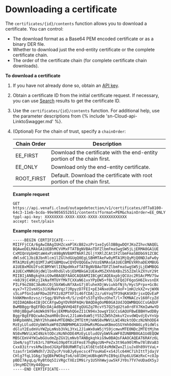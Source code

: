 # Downloading a certificate

The `certificates/{id}/contents` function allows you to download a certificate.
You can control:

* The download format as a Base64 PEM encoded certificate or as a binary DER
  file. 
* Whether to download just the end-entity certificate or the complete
  certificate chain.
* The order of the certificate chain (for complete certificate chain downloads).

**To download a certificate**

1. If you have not already done so, obtain an [API key](obtaining-api-key.md).

1. Obtain a certificate ID from the initial certificate request. If necessary,
   you can use [Search](searching-for-certificates.md) results to get the certificate
   ID.

1. Use the `certificates/{id}/contents` function. For additional help, use the
   parameter descriptions from {% include 'sn-Cloud-api-LinktoSwagger.md' %}. 

1. (Optional) For the chain of trust, specify a `chainOrder`: 

    | Chain Order | Description |
    | ----------- | ----------- |
    | EE_FIRST | Download the certificate with the end-entity portion of the chain first. |
    | EE_ONLY | Download only the end-entity certificate. |
    | ROOT_FIRST | Default. Download the certificate with root portion of the chain first. |

    **Example request**
    ```
    GET https://api.venafi.cloud/outagedetection/v1/certificates/df7a8100-64c3-11eb-bcda-99e9056552b51/contents?format=PEM&chainOrder=EE_ONLY
    tppl-api-key: XXXXXXXX-XXXX-XXXX-XXXX-XXXXXXXXXXXX
    accept: text/plain
    ```
    **Example response**
    ```text
    -----BEGIN CERTIFICATE-----
    MIIFFjCCA/6gAwIBAgIUHZcxmPlKcB82xzPr1xeIyGlOBBgwDQYJKoZIhvcNAQEL
    BQAweDELMAkGA1UEBhMCVVMxFTATBgNVBAoTDFZlbmFmaSwgSW5jLjERMA8GA1UE
    CxMIQnVpbHQtaW4xPzA9BgNVBAMTNkRlZGljYXRlZCAtIFZlbmFmaSBDbG91ZCBC
    dWlsdC1JbiBJbnRlcm1lZGlhdGUgQ0EgLSBHMTAeFw0yMTA1MjQyMjQ0NDJaFw0y
    MTA1MzEyMjQ1MTJaMIGBMQswCQYDVQQGEwJVUzENMAsGA1UECBMEVXRhaDEXMBUG
    A1UEBxMOU2FsdCBMYWtlIENpdHkxFTATBgNVBAoTDFZlbmFmaSwgSW5jLjEWMBQG
    A1UECxMNRG9jdW1lbnRhdGlvbjEbMBkGA1UEAxMSZXhhbXBsZS52ZmlkZXYuY29t
    MIIBIjANBgkqhkiG9w0BAQEFAAOCAQ8AMIIBCgKCAQEAxpbjQCUzc2RSAcPMV7Sw
    +k0J9jC49KzjIkNafMTUYfMkTCXXaN61vxYPpDW5+f0LlGFQdJF6goSH6IkvsnDX
    PILF9oZ88C3AoNsC0j5bXW6uNfXAxG7j8luheXOjWviukbfNjh/HycSPrpx+GcBc
    eyx7+T2IvmXSs31XUNaVVqz7JRpyzD7FEI+pE34NxeURuC4oF+1mHJzkXZ+vjWXN
    s5LoPfGnIoAFRbw2EPX3z82PTXF3i46fCDAj2z/u6YoqTP39qKASKBrjsxQQvEaP
    hkNKMmn0zvsz/rSqg/BVPek+R/S/znDfs53TgYDvzOheT/l+7KMNACzv160FcyZd
    XQIDAQABo4IBjDCCAYgwDgYDVR0PAQH/BAQDAgOoMB0GA1UdJQQWMBQGCCsGAQUF
    BwMBBggrBgEFBQcDAjAdBgNVHQ4EFgQUGZq7RcvY57Q25qU2ta0rdFX7KmIwHwYD
    VR0jBBgwFoAUWkO976xjEKMMahQGeZI1CN94x3owgYIGCCsGAQUFBwEBBHYwdDBy
    BggrBgEFBQcwAoZmaHR0cDovL2J1aWx0aW5jYS52ZW5hZmkuY2xvdWQvdjEvYnVp
    bHRpbmNhL2NhY2hhaW4vMTE0NDc2MTEtMjhmNS0xMWViLWI4NzktODczNzNhODE4
    MzEyLUludGVybWVkaWF0ZUNBMHMGA1UdHwRsMGowaKBmoGSGYmh0dHA6Ly9idWls
    dGluY2EudmVuYWZpLmNsb3VkL3YxL2J1aWx0aW5jYS9jcmwvMTE0NDc2MTEtMjhm
    NS0xMWViLWI4NzktODczNzNhODE4MzEyLUludGVybWVkaWF0ZUNBMB0GA1UdEQQW
    MBSCEmV4YW1wbGUudmZpZGV2LmNvbTANBgkqhkiG9w0BAQsFAAOCAQEAT6RAYz6L
    1beN/sgT7z63rL78PKeG39p0TXiEFmsE7hqNqcUN+PeZx3t96a90lMhw78lBVaB3
    Cxx83itrvskMw1bodJGXpFB8URWRTqlLKl6Eto5E4sMdWZwxZliuJx8h89VtVaL+
    tzasfr1mSWNdh7/2UZycP/VoBJy6yecsc4TYouHaE+xS4Jlc64HC7ihIttTjdajV
    CHlg7fqL1G6g/3gQBkPWOkgTo6/o8lDHjmUBkqWVPoIB9qiEhp6LUSWzRxC+cOJp
    pBDI7AyqLq/RyBtOq5IiVRgcTXEzIM9iry1U5hhWwjuw5kFJY0s7TV7eUDadX5yJ
    i9nyHDZtHy44Qg==
    -----END CERTIFICATE-----
    ```
